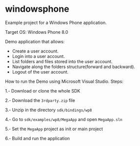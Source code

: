 windowsphone
============

Example project for a Windows Phone application.

Target OS: Windows Phone 8.0


Demo application that allows:
- Create a user account.
- Login into a user account.
- List folders and files stored into the user account.
- Navigate along the folders structure(forward and backward).
- Logout of the user account.


How to run the Demo using Microsoft Visual Studio. Steps:

1.- Download or clone the whole SDK

2.- Download the `3rdparty.zip` file

3.- Unzip in the directory `sdk/bindings/wp8`

4.- Go to `sdk/examples/wp8/MegaApp` and open `MegaApp.sln`

5.- Set the `MegaApp` project as init or main project

6.- Build and run the application
